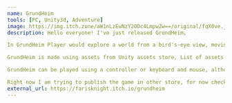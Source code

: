 ```yaml
---
name: GrundHeim
tools: [PC, Unity3d, Adventure]
image: https://img.itch.zone/aW1nLzEwNzY2ODc4LmpwZw==/original/fqX0ve.jpg
description: Hello everyone! I've just released GrundHeim,

In GrundHeim Player would explore a world from a bird's-eye view, moving their character around the game world and interacting with objects and characters. The game would feature a unique crafting and skill-searching mechanic, allowing the player to collect resources and combine them to create new items. As they progress through the game, the player would encounter challenging enemies and obstacles, requiring them to use their skills and crafting abilities to overcome them. The game would also have a distinctive visual style and engaging storyline to keep players engaged

GrundHeim is made using assets from Unity assets store, List of assets used are displayed in the credits

GrundHeim can be played using a controller or keyboard and mouse, although we recommend using a controller for a better playing experience 

Right now I am trying to publish the game in other store, for now check GrundHeim Here -> https://farisknight.itch.io/grundheim
external_url: https://farisknight.itch.io/grundheim
---
```

